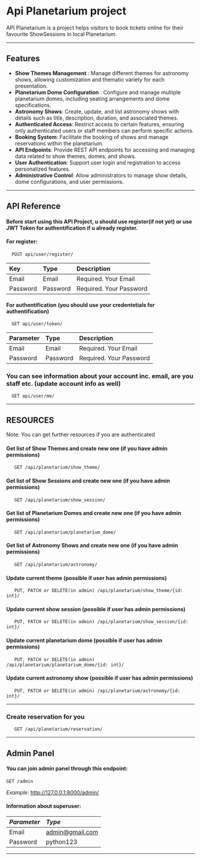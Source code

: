 # Api Planetarium project

API Planetarium is a  project helps visitors to book tickets online for their favourite ShowSessions in local Planetarium.

-------------------------------------------------------------------------------------
## Features

- **Show Themes Management** : Manage different themes for astronomy shows, allowing customization and thematic variety for each presentation.
- **Planetarium Dome Configuration** : Configure and manage multiple planetarium domes, including seating arrangements and dome specifications.
- **Astronomy Shows**: Create, update, and list astronomy shows with details such as title, description, duration, and associated themes.
- **Authenticated Access**: Restrict access to certain features, ensuring only authenticated users or staff members can perform specific actions.
- **Booking System**: Facilitate the booking of shows and manage reservations within the planetarium.
- **API Endpoints**: Provide REST API endpoints for accessing and managing data related to show themes, domes, and shows.
- **User Authentication**: Support user login and registration to access personalized features.
- **Administrative Control**: Allow administrators to manage show details, dome configurations, and user permissions.

-------------------------------------------------------------------------------------

## API Reference

#### Before start using this API Project, u should use register(if not yet) or use JWT Token for authentification if u already register.

#### For register:

```http
  POST api/user/register/
```
| Key | Type     | Description                |
| :-------- | :------- | :------------------------- |
| Email | Email | Required. Your Email |
| Password | Password | Required. Your Password |

#### For authentification (you should use your credentetials for authentification)

```HTTP
  GET api/user/token/
```
| Parameter | Type     | Description                       |
| :-------- | :------- | :-------------------------------- |
| Email    | Email | Required. Your Email |
| Password    | Password | Required. Your Password |

### You can see information about your account inc. email, are you staff etc. (update account info as well)


```HTTP
  GET api/user/me/
```
------------------------------------------------------------------------------------

## RESOURCES

Note: You can get further resources if you are authenticated

#### Get list of Show Themes and create new one (if you have admin permissions)

```HTTP
   GET /api/planetarium/show_theme/
```
#### Get list of Show Sessions and create new one (if you have admin permissions)

```HTTP
   GET /api/planetarium/show_session/
```
#### Get list of Planetarium Domes and create new one (if you have admin permissions)

```HTTP
   GET /api/planetarium/planetarium_dome/
```
#### Get list of Astronomy Shows and create new one (if you have admin permissions)

```HTTP
   GET /api/planetarium/astronomy/
```
#### Update current theme (possible if user has admin permissions)
```HTTP
   PUT, PATCH or DELETE(in admin) /api/planetarium/show_theme/{id: int}/
```
#### Update current show session (possible if user has admin permissions)
```HTTP
   PUT, PATCH or DELETE(in admin) /api/planetarium/show_session/{id: int}/
```
#### Update current planetarium dome (possible if user has admin permissions)
```HTTP
   PUT, PATCH or DELETE(in admin) /api/planetarium/planetarium_dome/{id: int}/
```
#### Update current astronomy show (possible if user has admin permissions)
```HTTP
   PUT, PATCH or DELETE(in admin) /api/planetarium/astronomy/{id: int}/
```
-----------------------------------------------------------------------------------
### Create reservation for you
```HTTP
   GET /api/planetarium/reservation/
```

----------------------------------------------------------------------------------
## Admin Panel

#### You can join admin panel through this endpoint:
```HTTP
GET /admin
```
*Example*: http://127.0.0.1:8000/admin/

#### Information about superuser:


| *Parameter* | *Type*          | 
|:------------|:----------------|
| Email       | admin@gmail.com |
| Password    | python123       |
----------------------------------------------------------------------------------
```
